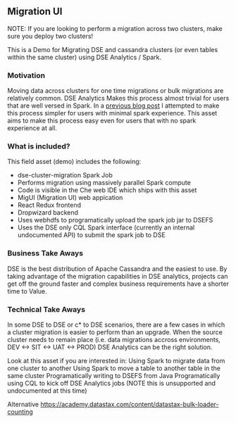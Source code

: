 ## Migration UI

NOTE: If you are looking to perform a migration across two clusters, make sure
you deploy two clusters!

This is a Demo for Migrating DSE and cassandra clusters (or even tables within the same cluster) using DSE Analytics / Spark.

### Motivation

Moving data across clusters for one time migrations or bulk migrations are relatively common. DSE Analytics Makes this process almost trivial for users that are well versed in Spark. In a [previous blog post](http://www.sestevez.com/cluster-migration-keeping-simple-things-simple/) I attempted to make this process simpler for users with minimal spark experience. This asset aims to make this process easy even for users that with no spark experience at all.

### What is included?

This field asset (demo) includes the following:

* dse-cluster-migration Spark Job
 * Performs migration using massively parallel Spark compute
 * Code is visible in the Che web IDE which ships with this asset
* MigUI (Migration UI) web appication
 * React Redux frontend
 * Dropwizard backend
 * Uses webhdfs to programatically upload the spark job jar to DSEFS
 * Uses the DSE only CQL Spark interface (currently an internal undocumented API) to submit the spark job to DSE

### Business Take Aways

DSE is the best distribution of Apache Cassandra and the easiest to use. By taking advantage of the migration capabilities in DSE analytics, projects can get off the ground faster and complex business requirements have a shorter time to Value.

### Technical Take Aways

In some DSE to DSE or c* to DSE scenarios, there are a few cases in which a cluster migration is easier to perform than an upgrade. When the source cluster needs to remain place (i.e. data migrations accross environments, DEV <-> SIT <-> UAT <-> PROD) DSE Analytics can be the right solution.

Look at this asset if you are interested in:
Using Spark to migrate data from one cluster to another
Using Spark to move a table to another table in the same cluster
Programatically writing to DSEFS from Java
Programatically using CQL to kick off DSE Analytics jobs (NOTE this is unsupported and undocumented at this time)

Alternative 
https://academy.datastax.com/content/datastax-bulk-loader-counting
